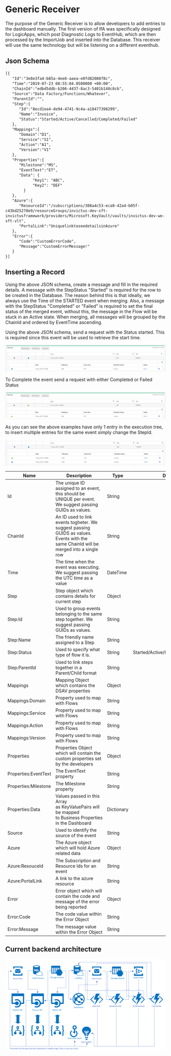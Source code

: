 # Generic Receiver
 
The purpose of the Generic Receiver is to allow developers to add entries to the dashboard manually. The first version of IfA was specifically designed for LogicApps, which post Diagnostic Logs to EventHub, which are then processed by the ImportJob and inserted into the Database. This receiver will use the same technology but will be listening on a different eventhub.

## Json Schema

```
[{  
   "Id":"3e8e3fa4-b85a-4ee6-aaea-e0fd82008f8c",
   "Time":"2019-07-23 08:55:04.0500000 +00:00",
   "ChainId":"edbd5ddb-b206-4437-8ac3-5401b148c8cb",
   "Source":"Data Factory/Functions/Whatever",
   "ParentId":"",
   "Step":{  
      "Id":"8ecd1ea4-de94-4741-9c4a-a18477398299",
      "Name":"Invoice",
      "Status":"Started/Active/Cancelled/Completed/Failed"
   },
   "Mappings":{  
      "Domain":"D1",
      "Service":"S1",
      "Action":"A1",
      "Version":"V1"
   },
   "Properties":{  
      "Milestone":"MS",
      "EventText":"ET",
      "Data": {
            "Key1": "ABC",
            "Key2": "DEF"            
        }
   },
   "Azure":{  
      "ResourceId":"/subscriptions/308a4c53-eca0-42a4-b05f-c43bd25270e9/resourceGroups/invictus-dev-sft-invictusframework/providers/Microsoft.KeyVault/vaults/invictus-dev-we-sft-vlt",
      "PortalLink":"UniquelinktoseedetailsinAzure"
   },
   "Error":{  
      "Code":"CustomErrorCode",
      "Message":"CustomErrorMessage!"
   }
}]
```
## Inserting a Record 

Using the above JSON schema, create a message and fill in the required details. A message with the StepStatus "Started" is required for the row to be created in the Database. The reason behind this is that ideally, we always use the Time of the STARTED event when merging. Also, a message with the StepStatus "Completed" or "Failed" is required to set the final status of the merged event, without this, the message in the Flow will be stuck in an Active state. When merging, all messages will be grouped by the ChainId and ordered by EventTime ascending. 

Using the above JSON schema, send a request with the Status started. This is required since this event will be used to retrieve the start time.

![example1](../images/genericreceiver1.png)

To Complete the event send a request with either Completed or Failed Status

![example2](../images/genericreceiver2.png)

As you can see the above examples have only 1 entry in the execution tree, to insert multiple entries for the same event simply change the StepId.

![example3](../images/genericreceiver3.png)

Name | Description | Type | Default Values | IsRequired
-- | -- | -- | -- | --
Id | The unique ID assigned to an event, this should be UNIQUE per event. We suggest passing GUIDs as values. | String |   | True
ChainId | An ID used to link events togheter. We suggest passing GUIDS as values. Events with the same ChainId will be merged into a single row | String |   | True
Time | The time when the event was executing. We suggest passing the UTC time as a value | DateTime |   | True
Step | Step object which contains details for current step | Object |   | True
Step:Id | Used to group events belonging to the same step together. We suggest passing GUIDs as values. | String |   | True
Step:Name | The friendly name assigned to a Step | String |   | True
Step:Status | Used to specify what type of flow it is. | String | Started/Active/Completed/Failed/Cancelled | True
Step:ParentId | Used to link steps together in a Parent/Child format | String |   | False
Mappings | Mapping Object which contains the DSAV properties | Object |   | False
Mappings:Domain | Property used to map with Flows | String |   | False
Mappings:Service | Property used to map with Flows | String |   | False
Mappings:Action | Property used to map with Flows | String |   | False
Mappings:Version | Property used to map with Flows | String |   | False
Properties | Properties Object which will contain the custom properties set by the developers | Object |   | False
Properties:EventText | The EventText property | String |   | False
Properties:Milestone | The Milestone property | String |   | False
Properties:Data | Values passed in this Array as KeyValuePairs will be mapped to Business Properties in the Dashboard | Dictionary |   | False
Source | Used to identify the source of the event | String |   | True
Azure | The Azure object which will hold Azure related data | Object |   | False
Azure:ResouceId | The Subscription and Resource Ids for an event | String |   | False
Azure:PortalLink | A link to the azure resource | String |   | False
Error | Error object which will contain the code and message of the error being reported | Object |   | False
Error:Code | The code value within the Error Object | String |   | False
Error:Message | The message value within the Error Object | String |   | False

## Current backend architecture
![ifa-architecture-diagram](images/ifa-architecture-diagram.png)


